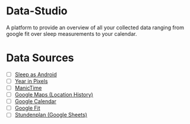 # Data-Studio
A platform to provide an overview of all your collected data ranging from google fit over sleep measurements to your calendar.

# Data Sources
 - [ ] [Sleep as Android](https://play.google.com/store/apps/details?id=com.urbandroid.sleep)
 - [ ] [Year in Pixels](https://play.google.com/store/apps/details?id=ar.teovogel.yip)
 - [ ] [ManicTime](https://www.manictime.com/)
 - [ ] [Google Maps (Location History)](https://www.google.com/maps/)
 - [ ] [Google Calendar](https://calendar.google.com/)
 - [ ] [Google Fit](https://play.google.com/store/apps/details?id=com.google.android.apps.fitness)
 - [ ] [Stundenplan (Google Sheets)](https://docs.google.com/spreadsheets/)
